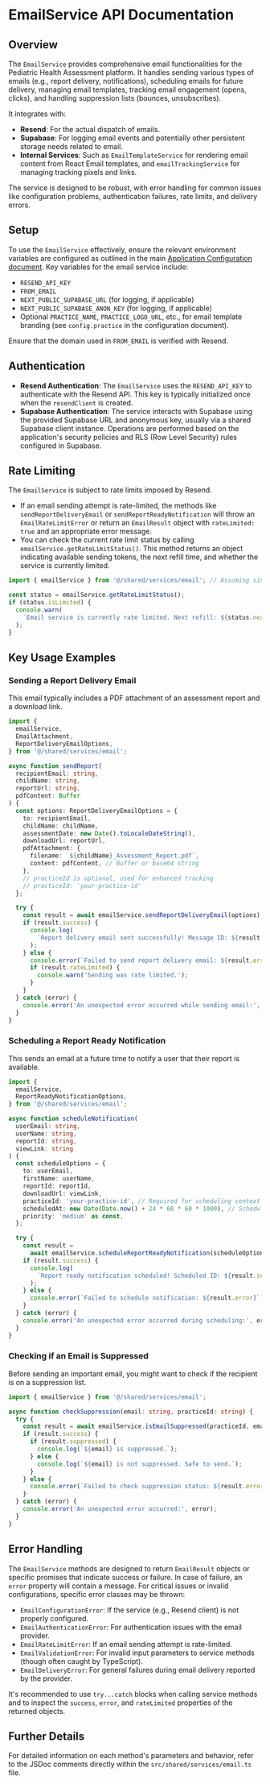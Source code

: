 # EmailService API Documentation

## Overview

The `EmailService` provides comprehensive email functionalities for the Pediatric Health Assessment platform. It handles sending various types of emails (e.g., report delivery, notifications), scheduling emails for future delivery, managing email templates, tracking email engagement (opens, clicks), and handling suppression lists (bounces, unsubscribes).

It integrates with:

- **Resend**: For the actual dispatch of emails.
- **Supabase**: For logging email events and potentially other persistent storage needs related to email.
- **Internal Services**: Such as `EmailTemplateService` for rendering email content from React Email templates, and `emailTrackingService` for managing tracking pixels and links.

The service is designed to be robust, with error handling for common issues like configuration problems, authentication failures, rate limits, and delivery errors.

## Setup

To use the `EmailService` effectively, ensure the relevant environment variables are configured as outlined in the main [Application Configuration document](mdc:docs/configuration.md). Key variables for the email service include:

- `RESEND_API_KEY`
- `FROM_EMAIL`
- `NEXT_PUBLIC_SUPABASE_URL` (for logging, if applicable)
- `NEXT_PUBLIC_SUPABASE_ANON_KEY` (for logging, if applicable)
- Optional `PRACTICE_NAME`, `PRACTICE_LOGO_URL`, etc., for email template branding (see `config.practice` in the configuration document).

Ensure that the domain used in `FROM_EMAIL` is verified with Resend.

## Authentication

- **Resend Authentication**: The `EmailService` uses the `RESEND_API_KEY` to authenticate with the Resend API. This key is typically initialized once when the `resendClient` is created.
- **Supabase Authentication**: The service interacts with Supabase using the provided Supabase URL and anonymous key, usually via a shared Supabase client instance. Operations are performed based on the application's security policies and RLS (Row Level Security) rules configured in Supabase.

## Rate Limiting

The `EmailService` is subject to rate limits imposed by Resend.

- If an email sending attempt is rate-limited, the methods like `sendReportDeliveryEmail` or `sendReportReadyNotification` will throw an `EmailRateLimitError` or return an `EmailResult` object with `rateLimited: true` and an appropriate error message.
- You can check the current rate limit status by calling `emailService.getRateLimitStatus()`. This method returns an object indicating available sending tokens, the next refill time, and whether the service is currently limited.

```typescript
import { emailService } from '@/shared/services/email'; // Assuming singleton export

const status = emailService.getRateLimitStatus();
if (status.isLimited) {
  console.warn(
    `Email service is currently rate limited. Next refill: ${status.nextRefillTime}`
  );
}
```

## Key Usage Examples

### Sending a Report Delivery Email

This email typically includes a PDF attachment of an assessment report and a download link.

```typescript
import {
  emailService,
  EmailAttachment,
  ReportDeliveryEmailOptions,
} from '@/shared/services/email';

async function sendReport(
  recipientEmail: string,
  childName: string,
  reportUrl: string,
  pdfContent: Buffer
) {
  const options: ReportDeliveryEmailOptions = {
    to: recipientEmail,
    childName: childName,
    assessmentDate: new Date().toLocaleDateString(),
    downloadUrl: reportUrl,
    pdfAttachment: {
      filename: `${childName}_Assessment_Report.pdf`,
      content: pdfContent, // Buffer or base64 string
    },
    // practiceId is optional, used for enhanced tracking
    // practiceId: 'your-practice-id'
  };

  try {
    const result = await emailService.sendReportDeliveryEmail(options);
    if (result.success) {
      console.log(
        `Report delivery email sent successfully! Message ID: ${result.messageId}`
      );
    } else {
      console.error(`Failed to send report delivery email: ${result.error}`);
      if (result.rateLimited) {
        console.warn('Sending was rate limited.');
      }
    }
  } catch (error) {
    console.error('An unexpected error occurred while sending email:', error);
  }
}
```

### Scheduling a Report Ready Notification

This sends an email at a future time to notify a user that their report is available.

```typescript
import {
  emailService,
  ReportReadyNotificationOptions,
} from '@/shared/services/email';

async function scheduleNotification(
  userEmail: string,
  userName: string,
  reportId: string,
  viewLink: string
) {
  const scheduleOptions = {
    to: userEmail,
    firstName: userName,
    reportId: reportId,
    downloadUrl: viewLink,
    practiceId: 'your-practice-id', // Required for scheduling context
    scheduledAt: new Date(Date.now() + 24 * 60 * 60 * 1000), // Schedule for 24 hours from now
    priority: 'medium' as const,
  };

  try {
    const result =
      await emailService.scheduleReportReadyNotification(scheduleOptions);
    if (result.success) {
      console.log(
        `Report ready notification scheduled! Scheduled ID: ${result.scheduledEmailId}`
      );
    } else {
      console.error(`Failed to schedule notification: ${result.error}`);
    }
  } catch (error) {
    console.error('An unexpected error occurred during scheduling:', error);
  }
}
```

### Checking if an Email is Suppressed

Before sending an important email, you might want to check if the recipient is on a suppression list.

```typescript
import { emailService } from '@/shared/services/email';

async function checkSuppression(email: string, practiceId: string) {
  try {
    const result = await emailService.isEmailSuppressed(practiceId, email);
    if (result.success) {
      if (result.suppressed) {
        console.log(`${email} is suppressed.`);
      } else {
        console.log(`${email} is not suppressed. Safe to send.`);
      }
    } else {
      console.error(`Failed to check suppression status: ${result.error}`);
    }
  } catch (error) {
    console.error('An unexpected error occurred:', error);
  }
}
```

## Error Handling

The `EmailService` methods are designed to return `EmailResult` objects or specific promises that indicate success or failure. In case of failure, an `error` property will contain a message. For critical issues or invalid configurations, specific error classes may be thrown:

- `EmailConfigurationError`: If the service (e.g., Resend client) is not properly configured.
- `EmailAuthenticationError`: For authentication issues with the email provider.
- `EmailRateLimitError`: If an email sending attempt is rate-limited.
- `EmailValidationError`: For invalid input parameters to service methods (though often caught by TypeScript).
- `EmailDeliveryError`: For general failures during email delivery reported by the provider.

It's recommended to use `try...catch` blocks when calling service methods and to inspect the `success`, `error`, and `rateLimited` properties of the returned objects.

## Further Details

For detailed information on each method's parameters and behavior, refer to the JSDoc comments directly within the `src/shared/services/email.ts` file.
